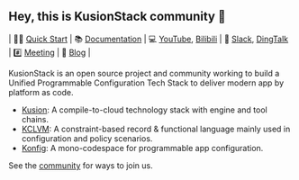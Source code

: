 ## Hey, this is KusionStack community 👋

| 👩‍💻 [Quick Start](https://kusionstack.io/docs/user_docs/getting-started/kubernetes) | 📚 [Documentation](https://kusionstack.io) | 💻 [YouTube](https://www.youtube.com/channel/UCC1ac3eWbMZ6oMjSLvOisxg/featured), [Bilibili](https://space.bilibili.com/228717294/channel/seriesdetail?sid=2397933) | 🙌  [Slack](https://join.slack.com/t/kusionstack/shared_invite/zt-19lqcc3a9-_kTNwagaT5qwBE~my5Lnxg), [DingTalk](https://h5.dingtalk.com/circle/healthCheckin.html?cbdbhh=qwertyuiop&dtaction=os&4ebe6=d3d59&corpId=ding707e3346ab188ded2040d0a6270bd858) | #️⃣ [Meeting](https://github.com/KusionStack/community/discussions/categories/meeting) | 👀 [Blog](https://kusionstack.io/blog) |

KusionStack is an open source project and community working to build a
Unified Programmable Configuration Tech Stack to deliver modern app by platform as code.

- [Kusion](https://github.com/KusionStack/kusion): A compile-to-cloud technology stack with engine and tool chains.
- [KCLVM](https://github.com/KusionStack/KCLVM): A constraint-based record & functional language mainly used in configuration and policy scenarios.
- [Konfig](https://github.com/KusionStack/konfig): A mono-codespace for programmable app configuration.

See the [community](https://github.com/KusionStack/community) for ways to join us.

